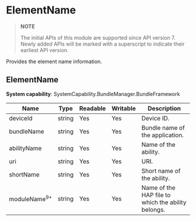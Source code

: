 # ElementName

> **NOTE**
>
> The initial APIs of this module are supported since API version 7. Newly added APIs will be marked with a superscript to indicate their earliest API version.

Provides the element name information.

## ElementName

 **System capability**: SystemCapability.BundleManager.BundleFramework

| Name                    | Type    | Readable| Writable| Description                      |
| ----------------------- | ---------| ---- | ---- | ------------------------- |
| deviceId                | string   | Yes  | Yes  | Device ID.                    |
| bundleName              | string   | Yes  | Yes  | Bundle name of the application.                  |
| abilityName             | string   | Yes  | Yes  | Name of the ability.               |
| uri                     | string   | Yes  | Yes  | URI.                 |
| shortName               | string   | Yes  | Yes  | Short name of the ability.               |
| moduleName<sup>9+</sup> | string   | Yes  | Yes  | Name of the HAP file to which the ability belongs.   |
